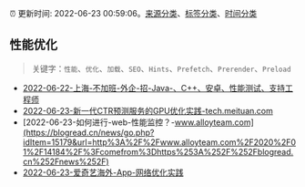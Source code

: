 :alarm_clock: 更新时间: 2022-06-23 00:59:06。[来源分类](../README.md)、[标签分类](../TAGS.md)、[时间分类](../TIMELINE.md)

## 性能优化


> 关键字：`性能`、`优化`、`加载`、`SEO`、`Hints`、`Prefetch`、`Prerender`、`Preload`



- [2022-06-22-上海-不加班-外企-招-Java-、C++、安卓、性能测试、支持工程师](https://www.v2ex.com/t/861507) 
- [2022-06-23-新一代CTR预测服务的GPU优化实践-tech.meituan.com](https://blogread.cn/news/go.php?idItem=15187&url=https%3A%2F%2Ftech.meituan.com%2F2021%2F09%2F09%2Fctr-gpu-practice.html%3Fcomefrom%3Dhttps%253A%252F%252Fblogread.cn%252Fnews%252F) 
- [2022-06-23-如何进行-web-性能监控？-www.alloyteam.com](https://blogread.cn/news/go.php?idItem=15179&url=http%3A%2F%2Fwww.alloyteam.com%2F2020%2F01%2F14184%2F%3Fcomefrom%3Dhttps%253A%252F%252Fblogread.cn%252Fnews%252F) 
- [2022-06-23-爱奇艺海外-App-网络优化实践](https://toutiao.io/k/cdmnciz) 